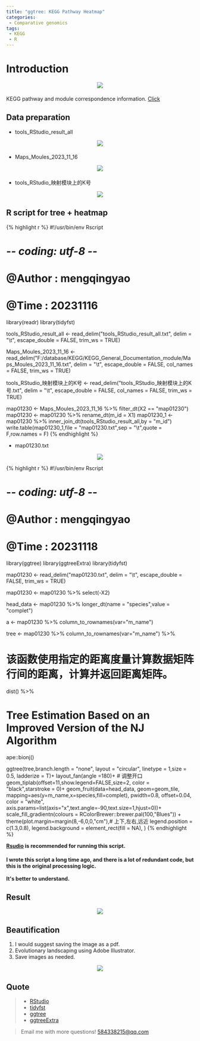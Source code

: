 ```yaml
---
title: "ggtree: KEGG Pathway Heatmap"
categories: 
 - Comparative genomics
tags: 
 - KEGG
 - R
---
```


# Introduction

<div style="text-align: center; margin-bottom: 20px;">
  <img src="https://mengqy2022.github.io/assets/images/2024-10-28-tree-heatmap-1.png"/>
</div>

KEGG pathway and module correspondence information. [Click][click-1]

## Data preparation

- tools_RStudio_result_all
<div style="text-align: center; margin-bottom: 20px;">
  <img src="https://mengqy2022.github.io/assets/images/2024-10-28-barplot-2.png"/>
</div>

- Maps_Moules_2023_11_16
<div style="text-align: center; margin-bottom: 20px;">
  <img src="https://mengqy2022.github.io/assets/images/2024-10-28-tree-heatmap-2.png"/>
</div>

- tools_RStudio_映射模块上的K号
<div style="text-align: center;">
  <img src="https://mengqy2022.github.io/assets/images/2024-10-28-tree-heatmap-3.png"/>
</div>

## R script for tree + heatmap

{% highlight r %}
#!/usr/bin/env Rscript
# -*- coding: utf-8 -*-
# @Author    : mengqingyao
# @Time      : 20231116

library(readr)
library(tidyfst)

tools_RStudio_result_all <- read_delim("tools_RStudio_result_all.txt", 
                                       delim = "\t", escape_double = FALSE, 
                                       trim_ws = TRUE)

Maps_Moules_2023_11_16 <- read_delim("F:/database/KEGG/KEGG_General_Documentation_module/Maps_Moules_2023_11_16.txt", 
                                     delim = "\t", escape_double = FALSE, 
                                     col_names = FALSE, trim_ws = TRUE)

tools_RStudio_映射模块上的K号 <- read_delim("tools_RStudio_映射模块上的K号.txt", 
                                     delim = "\t", escape_double = FALSE, 
                                     col_names = FALSE, trim_ws = TRUE)


map01230 <- Maps_Moules_2023_11_16 %>% filter_dt(X2 == "map01230")
map01230 <- map01230 %>% rename_dt(m_id = X1)
map01230_1 <- map01230 %>% inner_join_dt(tools_RStudio_result_all,by = "m_id")
write.table(map01230_1,file = "map01230.txt",sep = "\t",quote = F,row.names = F)
{% endhighlight %}

- map01230.txt
<div style="text-align: center;">
  <img src="https://mengqy2022.github.io/assets/images/2024-10-28-tree-heatmap-4.png"/>
</div>

{% highlight r %}
#!/usr/bin/env Rscript
# -*- coding: utf-8 -*-
# @Author    : mengqingyao
# @Time      : 20231118

library(ggtree)
library(ggtreeExtra)
library(tidyfst)

map01230 <- read_delim("map01230.txt", delim = "\t", 
                       escape_double = FALSE, trim_ws = TRUE)

map01230 <- map01230 %>% select(-X2)

head_data <- map01230 %>% longer_dt(name = "species",value = "complet")

a <- map01230 %>% column_to_rownames(var="m_name")

tree <- map01230 %>% column_to_rownames(var="m_name") %>%
  #  该函数使用指定的距离度量计算数据矩阵行间的距离，计算并返回距离矩阵。
  dist() %>% 
  #  Tree Estimation Based on an Improved Version of the NJ Algorithm
  ape::bionj()

ggtree(tree,branch.length = "none", layout = "circular",
       linetype = 1,size = 0.5, ladderize = T)+
  layout_fan(angle =180)+ # 调整开口
  geom_tiplab(offset=11,show.legend=FALSE,size=2,
              color = "black",starstroke = 0)+
  geom_fruit(data=head_data,
                       geom=geom_tile,
                       mapping=aes(y=m_name,x=species,fill=complet),
                       pwidth=0.8,
                       offset=0.04,
                       color = "white",
                       axis.params=list(axis="x",text.angle=-90,text.size=1,hjust=0))+
  scale_fill_gradientn(colours = RColorBrewer::brewer.pal(100,"Blues")) +
  theme(plot.margin=margin(8,-6,0,0,"cm"),# 上下,左右,远近
        legend.position = c(1.3,0.8),
        legend.background = element_rect(fill = NA), 
        )
{% endhighlight %}

**[Rsudio][rstudio-doc] is recommended for running this script.**

<div class="notice">
  <h4>I wrote this script a long time ago, and there is a lot of redundant code, but this is the original processing logic.<br><br>It's better to understand.</h4>
</div>

## Result

<div style="text-align: center;">
  <img src="https://mengqy2022.github.io/assets/images/2024-10-28-tree-heatmap-5.png"/>
</div>

## Beautification

1. I would suggest saving the image as a pdf.
2. Evolutionary landscaping using Adobe Illustrator.
3. Save images as needed.

<div style="text-align: center;">
  <img src="https://mengqy2022.github.io/assets/images/2024-10-28-tree-heatmap-6.png"/>
</div>

## Quote 

> - [RStudio][rstudio-doc]
> - [tidyfst][tidyfst-doc]
> - [ggtree][ggtree-doc]
> - [ggtreeExtra][ggtreeExtra-doc]

> Email me with more questions!
> 584338215@qq.com

[click-1]: https://rest.kegg.jp/link/module%20/pathway
[rstudio-doc]: https://posit.co/
[tidyfst-doc]: https://hope-data-science.github.io/tidyfst/
[ggtree-doc]: https://guangchuangyu.github.io/software/ggtree/
[ggtreeExtra-doc]: https://bioconductor.org/packages/devel/bioc/vignettes/ggtreeExtra/inst/doc/ggtreeExtra.html

<script src="https://giscus.app/client.js"
        data-repo="mengqy2022/mengqy2022.github.io"
        data-repo-id="R_kgDONFQ-nw"
        data-category="Announcements"
        data-category-id="DIC_kwDONFQ-n84CjtiY"
        data-mapping="pathname"
        data-strict="0"
        data-reactions-enabled="1"
        data-emit-metadata="0"
        data-input-position="bottom"
        data-theme="dark_high_contrast"
        data-lang="zh-CN"
        crossorigin="anonymous"
        async>
</script>